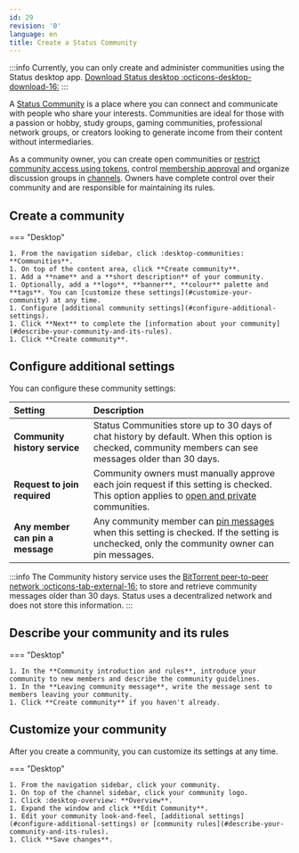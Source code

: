 ```yaml
---
id: 29
revision: '0'
language: en
title: Create a Status Community
---
```


:::info
Currently, you can only create and administer communities using the Status desktop app.
[Download Status desktop :octicons-desktop-download-16:](https://status.im/get)
:::

A [Status Community](./about-status-communities.md) is a place where you can connect and communicate with people who share your interests. Communities are ideal for those with a passion or hobby, study groups, gaming communities, professional network groups, or creators looking to generate income from their content without intermediaries.

As a community owner, you can create open communities or [restrict community access using tokens](./set-up-a-private-community.md), control [membership approval](../set-up-your-community-s-approval-options.md) and organize discussion groups in [channels](./create-a-channel.md). Owners have complete control over their community and are responsible for maintaining its rules.

## Create a community

=== "Desktop"

    1. From the navigation sidebar, click :desktop-communities: **Communities**.
    1. On top of the content area, click **Create community**.
    1. Add a **name** and a **short description** of your community.
    1. Optionally, add a **logo**, **banner**, **colour** palette and **tags**. You can [customize these settings](#customize-your-community) at any time.
    1. Configure [additional community settings](#configure-additional-settings).
    1. Click **Next** to complete the [information about your community](#describe-your-community-and-its-rules).
    1. Click **Create community**.

## Configure additional settings

You can configure these community settings:

| Setting                          | Description                                                                                                                                                                                   |
| :------------------------------- | :-------------------------------------------------------------------------------------------------------------------------------------------------------------------------------------------- |
| **Community history service**    | Status Communities store up to 30 days of chat history by default. When this option is checked, community members can see messages older than 30 days.                                        |
| **Request to join required**     | Community owners must manually approve each join request if this setting is checked. This option applies to [open and private](./about-status-communities.md) communities.                    |
| **Any member can pin a message** | Any community member can [pin messages](../messaging-and-web3-browser/pin-a-message.md) when this setting is checked. If the setting is unchecked, only the community owner can pin messages. |

:::info
The Community history service uses the [BitTorrent peer-to-peer network :octicons-tab-external-16:](https://en.wikipedia.org/wiki/BitTorrent) to store and retrieve community messages older than 30 days. Status uses a decentralized network and does not store this information.
:::

## Describe your community and its rules

=== "Desktop"

    1. In the **Community introduction and rules**, introduce your community to new members and describe the community guidelines.
    1. In the **Leaving community message**, write the message sent to members leaving your community.
    1. Click **Create community** if you haven't already.

## Customize your community

After you create a community, you can customize its settings at any time.

=== "Desktop"

    1. From the navigation sidebar, click your community.
    1. On top of the channel sidebar, click your community logo.
    1. Click :desktop-overview: **Overview**.
    1. Expand the window and click **Edit Community**.
    1. Edit your community look-and-feel, [additional settings](#configure-additional-settings) or [community rules](#describe-your-community-and-its-rules).
    1. Click **Save changes**.
